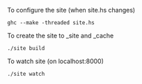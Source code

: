 To configure the site (when site.hs changes)

`ghc --make -threaded site.hs`

To create the site to _site and _cache

`./site build`

To watch site (on localhost:8000)

`./site watch`

